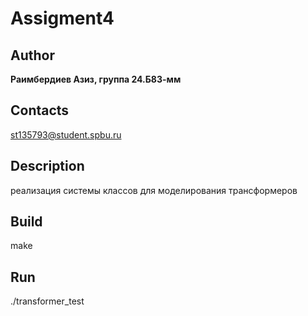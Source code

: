 # Assigment4
## Author
**Раимбердиев Азиз, группа 24.Б83-мм**
## Contacts
st135793@student.spbu.ru
## Description
реализация системы классов для моделирования трансформеров
## Build
make
## Run
./transformer_test